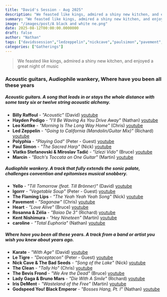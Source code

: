 ```yaml
---
title: "David's Session - Aug 2025"
description: "We feasted like kings, admired a shiny new kitchen, and enjoyed a great night of music."
summary: "We feasted like kings, admired a shiny new kitchen, and enjoyed a great night of music."
image: "/images/post/A black and white ne.png"
date: 2025-08-12T00:00:00.0000000
draft: false
author: "Nathan"
tags: ["davidssession","ledzeppelin","nickcave","paulsimon","pavement","theflaminglips","thebevisfrond","heart","marcin","polyphia","theclean","godspeedyou!blackemperor","yello","igorrr","karate","letigre","caroline","leokottke","irisdement","billyraffoul","haydenpedigo","kentnishimura","rosannaandzélia","ladygagaandbrunomars","vlatkostefanovskiandmiroslavtadić","youtube"]
categories: ["Gatherings"]
---
```

> We feasted like kings, admired a shiny new kitchen, and enjoyed a great night of music

### Acoustic guitars, Audiophile wankery, Where have you been all these years

##### Acoustic guitars. A song that leads in or stays the whole distance with some tasty six or twelve string acoustic alchemy.

- **Billy Raffoul** - _"Acoustic"_ (David) [youtube](https://www.youtube.com/watch?v=ts7D-hvTUqg)
- **Hayden Pedigo** - _"I'll Be Waving As You Drive Away"_ (Nathan) [youtube](https://www.youtube.com/watch?v=nrETplaZ6ZU)
- **Leo Kottke** - _"Morning Is The Long Way Home"_ (Chris) [youtube](https://www.youtube.com/watch?v=tXCB_fvEUNM)
- **Led Zeppelin** - _"Going to California (Mandolin/Guitar Mix)"_ (Richard) [youtube](https://www.youtube.com/watch?v=mBk98FT-wPk)
- **Polyphia** - _"Playing God"_ (Peter - Guest) [youtube](https://www.youtube.com/watch?v=DSBBEDAGOTc)
- **Paul Simon** - _"The Sacred Harp"_ (Nick) [youtube](https://www.youtube.com/watch?v=gCnpKJwzyUA)
- **Vlatko Stefanovski & Miroslav Tadić** - _"Izlezi Vido"_ (Bruce) [youtube](https://www.youtube.com/watch?v=mf_cJUvfIbo&t=1126s)
- **Marcin** - _"Bach's Toccata on One Guitar"_ (Martin) [youtube](https://www.youtube.com/watch?v=nUtTfjq7CyU)

##### Audiophile wankery.  A track that fully extends the sonic palate, challenges convention and epitomises musical snobbery.

- **Yello** - _"Till Tomorrow (feat. Till Brönner)"_ (David) [youtube](https://www.youtube.com/watch?v=fmJ0BQV3y0k)
- **Igorrr** - _"Vegetable Soup"_ (Peter - Guest) [youtube](https://www.youtube.com/watch?v=5LN7W3EtRMg)
- **The Flaming Lips** - _"The Yeah Yeah Yeah Song"_ (Nick) [youtube](https://www.youtube.com/watch?v=kjrUOlK2714)
- **Pavement** - _"Saganaw"_ (Chris) [youtube](https://www.youtube.com/watch?v=lMrz3-zPVBY)
- **Heart** - _"Love Alive"_ (Bruce) [youtube](https://www.youtube.com/watch?v=H1_0wrumnkQ)
- **Rosanna & Zélia** - _"Baiao De 3"_ (Richard) [youtube](https://www.youtube.com/watch?v=SzJjZuHh_Mg)
- **Kent Nishimura** - _"Hey Nineteen"_ (Martin) [youtube](https://www.youtube.com/watch?v=0lPIPCGPNWg)
- **caroline** - _"Total Euphoria"_ (Nathan) [youtube](https://www.youtube.com/watch?v=cwUapT421Xs)

##### Where have you been all these years. A track from a band or artist you wish you knew about years ago.

- **Karate** - _"With Age"_ (David) [youtube](https://www.youtube.com/watch?v=pl_4MXxdG3w)
- **Le Tigre** - _"Deceptacon"_ (Peter - Guest) [youtube](https://www.youtube.com/watch?v=W769_7hQwJw)
- **Nick Cave & The Bad Seeds** - _"Song of the Lake"_ (Nick) [youtube](https://www.youtube.com/watch?v=tEtMCSIgLGI)
- **The Clean** - _"Tally Ho"_ (Chris) [youtube](https://www.youtube.com/watch?v=ov-Rjv7pg0w)
- **The Bevis Frond** - _"We Are the Dead"_ (Bruce) [youtube](https://www.youtube.com/watch?v=FoxblhqJy7M)
- **Lady Gaga & Bruno Mars** - _"Die With A Smile"_ (Richard) [youtube](https://www.youtube.com/watch?v=kPa7bsKwL-c)
- **Iris DeMent** - _"Wasteland of the Free"_ (Martin) [youtube](https://www.youtube.com/watch?v=nLjHcbSVmYs)
- **Godspeed You! Black Emperor** - _"Bosses Hang, Pt. I"_ (Nathan) [youtube](https://www.youtube.com/watch?v=tsgb0wgSwzA)